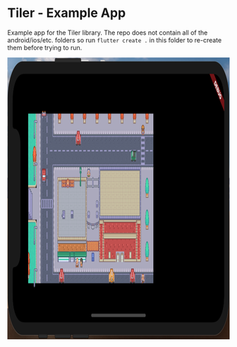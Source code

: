 # Tiler - Example App

Example app for the Tiler library. The repo does not contain all of the android/ios/etc. folders so run `flutter create .` in this folder to re-create them before trying to run.

<img src="../docs/screenshots/simple_example.png" width="1279" height="638" />
